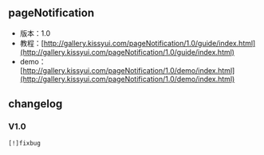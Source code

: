 ## pageNotification

* 版本：1.0
* 教程：[http://gallery.kissyui.com/pageNotification/1.0/guide/index.html](http://gallery.kissyui.com/pageNotification/1.0/guide/index.html)
* demo：[http://gallery.kissyui.com/pageNotification/1.0/demo/index.html](http://gallery.kissyui.com/pageNotification/1.0/demo/index.html)

## changelog

### V1.0

    [!]fixbug


